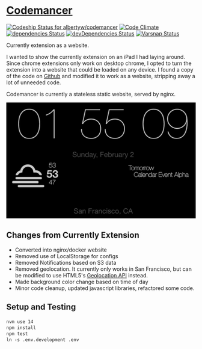 [Codemancer](https://www.codemancer.com/)
=========================================

[ ![Codeship Status for albertyw/codemancer](https://app.codeship.com/projects/fe81e4d0-eb7f-0134-a306-7680d7eb496c/status?branch=master)](https://app.codeship.com/projects/208058)
[![Code Climate](https://codeclimate.com/github/albertyw/codemancer/badges/gpa.svg)](https://codeclimate.com/github/albertyw/codemancer)
[![dependencies Status](https://david-dm.org/albertyw/codemancer/status.svg)](https://david-dm.org/albertyw/codemancer)
[![devDependencies Status](https://david-dm.org/albertyw/codemancer/dev-status.svg)](https://david-dm.org/albertyw/codemancer?type=dev)
[![Varsnap Status](https://www.varsnap.com/project/5760d307-1a12-4bc3-9688-eb5200da81ed/varsnap_badge.svg)](https://www.varsnap.com/project/5760d307-1a12-4bc3-9688-eb5200da81ed/)

Currently extension as a website.

I wanted to show the currently extension on an iPad I had laying around.  Since
chrome extensions only work on desktop chrome, I opted to turn the extension into
a website that could be loaded on any device.  I found a copy of the code on
[Github](https://github.com/vinitkumar/currently) and modified it to work as a website,
stripping away a lot of unneeded code.

Codemancer is currently a stateless static website, served by nginx.

![Screenshot](/codemancer/img/screenshot.png?raw=true "Screenshot")

Changes from Currently Extension
--------------------------------

 - Converted into nginx/docker website
 - Removed use of LocalStorage for configs
 - Removed Notifications based on S3 data
 - Removed geolocation.  It currently only works in San Francisco, but can be modified to use HTML5's
   [Geolocation API](https://developer.mozilla.org/en-US/docs/Web/API/Geolocation/Using_geolocation) instead.
 - Made background color change based on time of day
 - Minor code cleanup, updated javascript libraries, refactored some code.

Setup and Testing
-----------------

```
nvm use 14
npm install
npm test
ln -s .env.development .env
```
